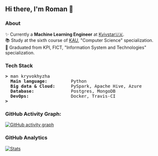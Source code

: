 ## Hi there, I'm Roman 👋

### About

✨ Currently a <b>Machine Learning Engineer</b> at [Kyivstar🇺🇦](https://kyivstar.ua/ru/business/products/big-data).<br>
:books: Study at the sixth course of [KAU](https://kau.org.ua), "Computer Science" specialization.<br>
:checkered_flag: Graduated from KPI, FICT, "Information System and Technologies" specialization.<br>

### Tech Stack

<pre><b>></b> man kryvokhyzha
  <b>Main language:        </b> Python
  <b>Big data & Cloud:     </b> PySpark, Apache Hive, Azure
  <b>Database:             </b> Postgres, MongoDB
  <b>DevOps:               </b> Docker, Travis-CI
<b>></b>
</pre>

### GitHub Activity Graph:

[![GitHub activity graph](https://activity-graph.herokuapp.com/graph?username=kryvokhyzha&custom_title=GitHub%20activity&hide_border=true&theme=redical)](https://github.com/ashutosh00710/github-readme-activity-graph)

### GitHub Analytics

[![Stats](https://github-readme-stats.vercel.app/api/?username=kryvokhyzha&show_icons=true&theme=react&include_all_commits=true&count_private=true&hide_border=true)](https://github.com/anuraghazra/github-readme-stats)
